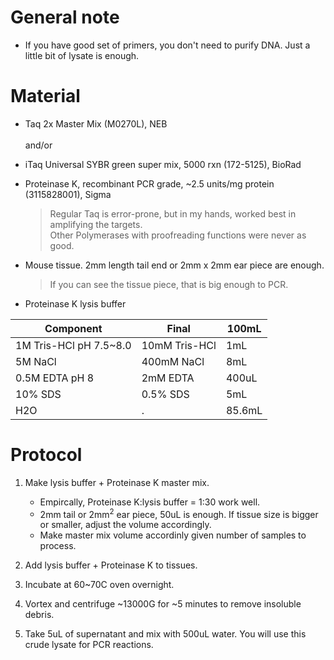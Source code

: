 # General note
- If you have good set of primers, you don't need to purify DNA. Just a little bit of lysate is enough.

# Material
- Taq 2x Master Mix  (M0270L), NEB <br><br>
and/or
- iTaq Universal SYBR green super mix, 5000 rxn  (172-5125), BioRad
- Proteinase K, recombinant PCR grade, ~2.5 units/mg protein (3115828001), Sigma 


  > Regular Taq is error-prone, but in my hands, worked best in amplifying the targets.<br>
  > Other Polymerases with proofreading functions were never as good.

- Mouse tissue. 2mm length tail end or 2mm x 2mm ear piece are enough.
  > If you can see the tissue piece, that is big enough to PCR.

- Proteinase K lysis buffer
  
|Component| Final| 100mL | 
|---------|----------|--|
|1M Tris-HCl pH 7.5~8.0|10mM Tris-HCl|1mL|
|5M NaCl| 400mM NaCl|8mL|
|0.5M EDTA pH 8|2mM EDTA|400uL|
|10% SDS|0.5% SDS|5mL|
|H2O| .|85.6mL|


# Protocol

1. Make lysis buffer + Proteinase K master mix.
    - Empircally, Proteinase K:lysis buffer = 1:30 work well.
    - 2mm tail or 2mm<sup>2</sup> ear piece, 50uL is enough. If tissue size is bigger or smaller, adjust the volume accordingly.
    - Make master mix volume accordinly given number of samples to process.
      
2. Add lysis buffer + Proteinase K to tissues.
   
3. Incubate at 60~70C oven overnight.

4. Vortex and centrifuge ~13000G for ~5 minutes to remove insoluble debris.

5. Take 5uL of supernatant and mix with 500uL water. You will use this crude lysate for PCR reactions. 
